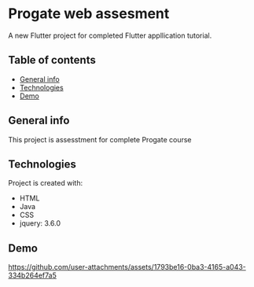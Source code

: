 # Progate web assesment 

A new Flutter project for completed Flutter appllication tutorial.

## Table of contents
* [General info](#general-info)
* [Technologies](#technologies)
* [Demo](#demo)

## General info
This project is assesstment for complete Progate course
	
## Technologies
Project is created with:
* HTML
* Java
* CSS
* jquery: 3.6.0

## Demo
https://github.com/user-attachments/assets/1793be16-0ba3-4165-a043-334b264ef7a5

